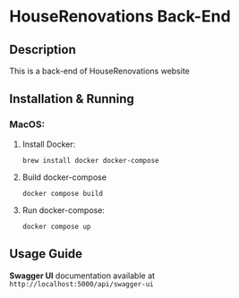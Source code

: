 # HouseRenovations Back-End

## Description

This is a back-end of HouseRenovations website

## Installation & Running

### MacOS:

1. Install Docker:
   ```shell
   brew install docker docker-compose
   ```

2. Build docker-compose
   ```shell
   docker compose build
   ```

3. Run docker-compose:
   ```shell
   docker compose up
   ```

## Usage Guide

__Swagger UI__ documentation available at `http://localhost:5000/api/swagger-ui`
